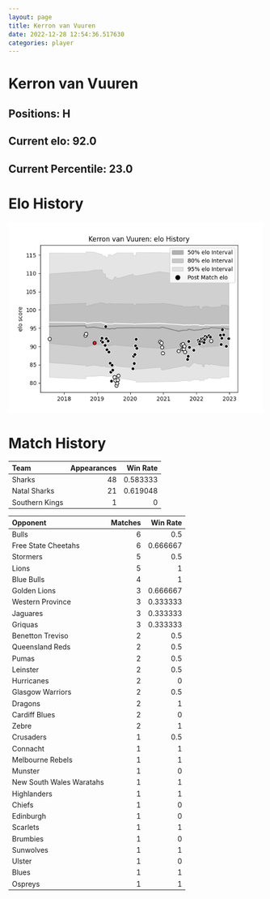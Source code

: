 ```yaml
---  
layout: page  
title: Kerron van Vuuren  
date: 2022-12-28 12:54:36.517630  
categories: player  
---
```

# Kerron van Vuuren

## Positions: H

## Current elo: 92.0

## Current Percentile: 23.0

# Elo History


![elo history](history_KerronvanVuuren.png)
# Match History


| Team           |   Appearances |   Win Rate |
|:---------------|--------------:|-----------:|
| Sharks         |            48 |   0.583333 |
| Natal Sharks   |            21 |   0.619048 |
| Southern Kings |             1 |   0        |

| Opponent                 |   Matches |   Win Rate |
|:-------------------------|----------:|-----------:|
| Bulls                    |         6 |   0.5      |
| Free State Cheetahs      |         6 |   0.666667 |
| Stormers                 |         5 |   0.5      |
| Lions                    |         5 |   1        |
| Blue Bulls               |         4 |   1        |
| Golden Lions             |         3 |   0.666667 |
| Western Province         |         3 |   0.333333 |
| Jaguares                 |         3 |   0.333333 |
| Griquas                  |         3 |   0.333333 |
| Benetton Treviso         |         2 |   0.5      |
| Queensland Reds          |         2 |   0.5      |
| Pumas                    |         2 |   0.5      |
| Leinster                 |         2 |   0.5      |
| Hurricanes               |         2 |   0        |
| Glasgow Warriors         |         2 |   0.5      |
| Dragons                  |         2 |   1        |
| Cardiff Blues            |         2 |   0        |
| Zebre                    |         2 |   1        |
| Crusaders                |         1 |   0.5      |
| Connacht                 |         1 |   1        |
| Melbourne Rebels         |         1 |   1        |
| Munster                  |         1 |   0        |
| New South Wales Waratahs |         1 |   1        |
| Highlanders              |         1 |   1        |
| Chiefs                   |         1 |   0        |
| Edinburgh                |         1 |   0        |
| Scarlets                 |         1 |   1        |
| Brumbies                 |         1 |   0        |
| Sunwolves                |         1 |   1        |
| Ulster                   |         1 |   0        |
| Blues                    |         1 |   1        |
| Ospreys                  |         1 |   1        |
